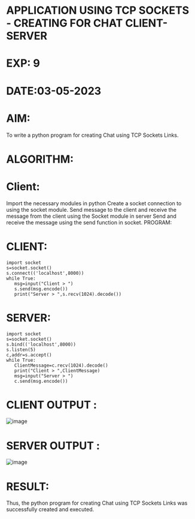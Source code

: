 # APPLICATION USING TCP SOCKETS - CREATING FOR CHAT CLIENT-SERVER
# EXP: 9
# DATE:03-05-2023
# AIM:
To write a python program for creating Chat using TCP Sockets Links.

# ALGORITHM:
# Client:
Import the necessary modules in python
Create a socket connection to using the socket module.
Send message to the client and receive the message from the client using the Socket module in server
Send and receive the message using the send function in socket.
PROGRAM:
# CLIENT:
```
import socket
s=socket.socket()
s.connect(('localhost',8000))
while True:
   msg=input("Client > ")
   s.send(msg.encode())
   print("Server > ",s.recv(1024).decode())
   ```
# SERVER:
```
import socket
s=socket.socket()
s.bind(('localhost',8000))
s.listen(5)
c,addr=s.accept()
while True:
   ClientMessage=c.recv(1024).decode()
   print("Client > ",ClientMessage)
   msg=input("Server > ")
   c.send(msg.encode())
   ```
# CLIENT OUTPUT :
![image](https://github.com/AGALYARAMESHKUMAR/EX-9/assets/119394395/173cccc8-5bb5-4b03-9043-00cc771a2327)


# SERVER OUTPUT :
![image](https://github.com/AGALYARAMESHKUMAR/EX-9/assets/119394395/ef4fc1da-0c8e-4117-b697-48ad3ee564bb)


# RESULT:
Thus, the python program for creating Chat using TCP Sockets Links was successfully created and executed.
